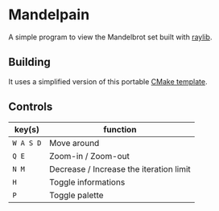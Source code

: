 # Mandelpain

A simple program to view the Mandelbrot set built with [raylib](https://github.com/raysan5/raylib).

## Building

It uses a simplified version of this portable [CMake template](https://github.com/SasLuca/raylib-cmake-template).

## Controls

|key(s)|function|
|---|---|
|`W A S D`|Move around|
|`Q E`|Zoom-in / Zoom-out|
|`N M`|Decrease / Increase the iteration limit|
|`H`|Toggle informations|
|`P`|Toggle palette|
